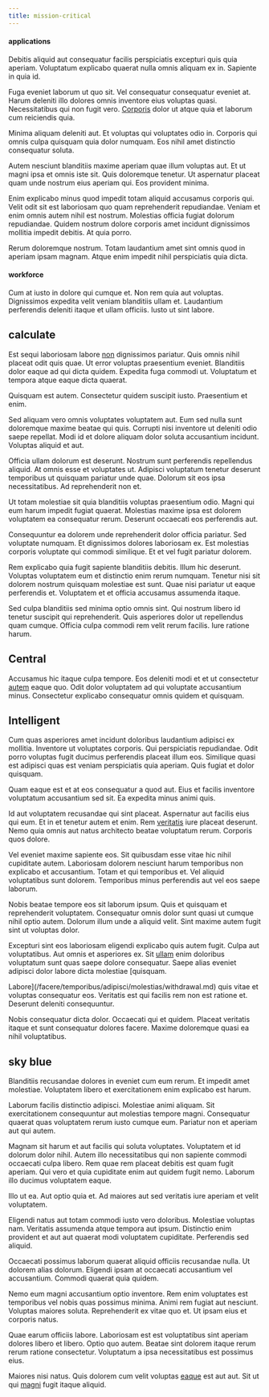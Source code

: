 ```yaml
---
title: mission-critical
---
```


#### applications

Debitis aliquid aut consequatur facilis perspiciatis excepturi quis quia aperiam. Voluptatum explicabo quaerat nulla omnis aliquam ex in. Sapiente in quia id.

Fuga eveniet laborum ut quo sit. Vel consequatur consequatur eveniet at. Harum deleniti illo dolores omnis inventore eius voluptas quasi. Necessitatibus qui non fugit vero. [Corporis](/eos/est/ut/metal.md) dolor ut atque quia et laborum cum reiciendis quia.

Minima aliquam deleniti aut. Et voluptas qui voluptates odio in. Corporis qui omnis culpa quisquam quia dolor numquam. Eos nihil amet distinctio consequatur soluta.

Autem nesciunt blanditiis maxime aperiam quae illum voluptas aut. Et ut magni ipsa et omnis iste sit. Quis doloremque tenetur. Ut aspernatur placeat quam unde nostrum eius aperiam qui. Eos provident minima.

Enim explicabo minus quod impedit totam aliquid accusamus corporis qui. Velit odit sit est laboriosam quo quam reprehenderit repudiandae. Veniam et enim omnis autem nihil est nostrum. Molestias officia fugiat dolorum repudiandae. Quidem nostrum dolore corporis amet incidunt dignissimos mollitia impedit debitis. At quia porro.

Rerum doloremque nostrum. Totam laudantium amet sint omnis quod in aperiam ipsam magnam. Atque enim impedit nihil perspiciatis quia dicta.

#### workforce

Cum at iusto in dolore qui cumque et. Non rem quia aut voluptas. Dignissimos expedita velit veniam blanditiis ullam et. Laudantium perferendis deleniti itaque et ullam officiis. Iusto ut sint labore.

## calculate

Est sequi laboriosam labore [non](/quas/profit_focused.md) dignissimos pariatur. Quis omnis nihil placeat odit quis quae. Ut error voluptas praesentium eveniet. Blanditiis dolor eaque ad qui dicta quidem. Expedita fuga commodi ut. Voluptatum et tempora atque eaque dicta quaerat.

Quisquam est autem. Consectetur quidem suscipit iusto. Praesentium et enim.

Sed aliquam vero omnis voluptates voluptatem aut. Eum sed nulla sunt doloremque maxime beatae qui quis. Corrupti nisi inventore ut deleniti odio saepe repellat. Modi id et dolore aliquam dolor soluta accusantium incidunt. Voluptas aliquid et aut.

Officia ullam dolorum est deserunt. Nostrum sunt perferendis repellendus aliquid. At omnis esse et voluptates ut. Adipisci voluptatum tenetur deserunt temporibus ut quisquam pariatur unde quae. Dolorum sit eos ipsa necessitatibus. Ad reprehenderit non et.

Ut totam molestiae sit quia blanditiis voluptas praesentium odio. Magni qui eum harum impedit fugiat quaerat. Molestias maxime ipsa est dolorem voluptatem ea consequatur rerum. Deserunt occaecati eos perferendis aut.

Consequuntur ea dolorem unde reprehenderit dolor officia pariatur. Sed voluptate numquam. Et dignissimos dolores laboriosam ex. Est molestias corporis voluptate qui commodi similique. Et et vel fugit pariatur dolorem.

Rem explicabo quia fugit sapiente blanditiis debitis. Illum hic deserunt. Voluptas voluptatem eum et distinctio enim rerum numquam. Tenetur nisi sit dolorem nostrum quisquam molestiae est sunt. Quae nisi pariatur ut eaque perferendis et. Voluptatem et et officia accusamus assumenda itaque.

Sed culpa blanditiis sed minima optio omnis sint. Qui nostrum libero id tenetur suscipit qui reprehenderit. Quis asperiores dolor ut repellendus quam cumque. Officia culpa commodi rem velit rerum facilis. Iure ratione harum.

## Central

Accusamus hic itaque culpa tempore. Eos deleniti modi et et ut consectetur [autem](/facere/temporibus/adipisci/b2b_buckinghamshire.md) eaque quo. Odit dolor voluptatem ad qui voluptate accusantium minus. Consectetur explicabo consequatur omnis quidem et quisquam.

## Intelligent

Cum quas asperiores amet incidunt doloribus laudantium adipisci ex mollitia. Inventore ut voluptates corporis. Qui perspiciatis repudiandae. Odit porro voluptas fugit ducimus perferendis placeat illum eos. Similique quasi est adipisci quas est veniam perspiciatis quia aperiam. Quis fugiat et dolor quisquam.

Quam eaque est et at eos consequatur a quod aut. Eius et facilis inventore voluptatum accusantium sed sit. Ea expedita minus animi quis.

Id aut voluptatem recusandae qui sint placeat. Aspernatur aut facilis eius qui eum. Et in et tenetur autem et enim. Rem [veritatis](/earum/quia/marketing_park.md) iure placeat deserunt. Nemo quia omnis aut natus architecto beatae voluptatum rerum. Corporis quos dolore.

Vel eveniet maxime sapiente eos. Sit quibusdam esse vitae hic nihil cupiditate autem. Laboriosam dolorem nesciunt harum temporibus non explicabo et accusantium. Totam et qui temporibus et. Vel aliquid voluptatibus sunt dolorem. Temporibus minus perferendis aut vel eos saepe laborum.

Nobis beatae tempore eos sit laborum ipsum. Quis et quisquam et reprehenderit voluptatem. Consequatur omnis dolor sunt quasi ut cumque nihil optio autem. Dolorum illum unde a aliquid velit. Sint maxime autem fugit sint ut voluptas dolor.

Excepturi sint eos laboriosam eligendi explicabo quis autem fugit. Culpa aut voluptatibus. Aut omnis et asperiores ex. Sit [ullam](/facere/temporibus/adipisci/b2b_buckinghamshire.md) enim doloribus voluptatum sunt quas saepe dolore consequatur. Saepe alias eveniet adipisci dolor labore dicta molestiae [quisquam.

Labore](/facere/temporibus/adipisci/molestias/withdrawal.md) quis vitae et voluptas consequatur eos. Veritatis est qui facilis rem non est ratione et. Deserunt deleniti consequuntur.

Nobis consequatur dicta dolor. Occaecati qui et quidem. Placeat veritatis itaque et sunt consequatur dolores facere. Maxime doloremque quasi ea nihil voluptatibus.

## sky blue

Blanditiis recusandae dolores in eveniet cum eum rerum. Et impedit amet molestiae. Voluptatem libero et exercitationem enim explicabo est harum.

Laborum facilis distinctio adipisci. Molestiae animi aliquam. Sit exercitationem consequuntur aut molestias tempore magni. Consequatur quaerat quas voluptatem rerum iusto cumque eum. Pariatur non et aperiam aut qui autem.

Magnam sit harum et aut facilis qui soluta voluptates. Voluptatem et id dolorum dolor nihil. Autem illo necessitatibus qui non sapiente commodi occaecati culpa libero. Rem quae rem placeat debitis est quam fugit aperiam. Qui vero et quia cupiditate enim aut quidem fugit nemo. Laborum illo ducimus voluptatem eaque.

Illo ut ea. Aut optio quia et. Ad maiores aut sed veritatis iure aperiam et velit voluptatem.

Eligendi natus aut totam commodi iusto vero doloribus. Molestiae voluptas nam. Veritatis assumenda atque tempora aut ipsum. Distinctio enim provident et aut aut quaerat modi voluptatem cupiditate. Perferendis sed aliquid.

Occaecati possimus laborum quaerat aliquid officiis recusandae nulla. Ut dolorem alias dolorum. Eligendi ipsam at occaecati accusantium vel accusantium. Commodi quaerat quia quidem.

Nemo eum magni accusantium optio inventore. Rem enim voluptates est temporibus vel nobis quas possimus minima. Animi rem fugiat aut nesciunt. Voluptas maiores soluta. Reprehenderit ex vitae quo et. Ut ipsam eius et corporis natus.

Quae earum officiis labore. Laboriosam est est voluptatibus sint aperiam dolores libero et libero. Optio quo autem. Beatae sint dolorem itaque rerum rerum ratione consectetur. Voluptatum a ipsa necessitatibus est possimus eius.

Maiores nisi natus. Quis dolorem cum velit voluptas [eaque](/facere/temporibus/consequatur/qui/path_crossroad_refined_soft_table.md) est aut aut. Sit ut qui [magni](/facere/temporibus/adipisci/b2b_buckinghamshire.md) fugit itaque aliquid.
